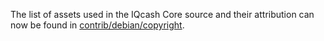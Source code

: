 The list of assets used in the IQcash Core source and their attribution can now be found in [contrib/debian/copyright](../contrib/debian/copyright).
